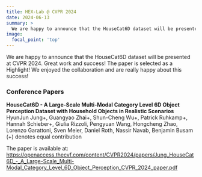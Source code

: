 ```yaml
---
title: HEX-Lab @ CVPR 2024
date: 2024-06-13
summary: >
  We are happy to announce that the HouseCat6D dataset will be presented at CVPR 2024. The paper is selected as a Highlight!
image:
  focal_point: 'top'
---
```


We are happy to announce that the HouseCat6D dataset will be presented at CVPR 2024. Great work and success! The paper is selected as a Highlight! We enjoyed the collaboration and are really happy about this success!

### Conference Papers
**HouseCat6D - A Large-Scale Multi-Modal Category Level 6D Object Perception Dataset with Household Objects in Realistic Scenarios**
HyunJun Jung+, Guangyao Zhai+, Shun-Cheng Wu+, Patrick Ruhkamp+, Hannah Schieber+, Giulia Rizzoli, Pengyuan Wang, Hongcheng Zhao, Lorenzo Garattoni, Sven Meier, Daniel Roth, Nassir Navab, Benjamin Busam
(+) denotes equal contribution

The paper is available at: https://openaccess.thecvf.com/content/CVPR2024/papers/Jung_HouseCat6D_-_A_Large-Scale_Multi-Modal_Category_Level_6D_Object_Perception_CVPR_2024_paper.pdf

